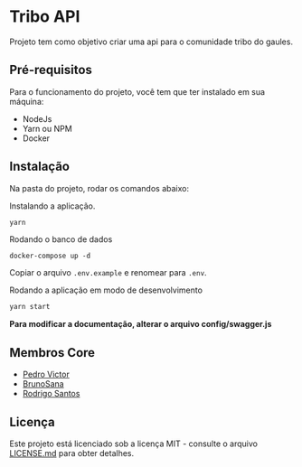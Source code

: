 # Tribo API

Projeto tem como objetivo criar uma api para o comunidade tribo do gaules.

## Pré-requisitos

Para o funcionamento do projeto, você tem que ter instalado em sua máquina:

- NodeJs
- Yarn ou NPM
- Docker

## Instalação

Na pasta do projeto, rodar os comandos abaixo:

Instalando a aplicação.

```js
yarn
```

Rodando o banco de dados

```
docker-compose up -d
```

Copiar o arquivo `.env.example` e renomear para `.env`.


Rodando a aplicação em modo de desenvolvimento

```js
yarn start
```

**Para modificar a documentação, alterar o arquivo config/swagger.js**

## Membros Core

- [Pedro Victor](https://github.com/stormsamurai1)
- [BrunoSana](https://github.com/brunosana)
- [Rodrigo Santos](https://github.com/SouzaRodrigo61)

## Licença

Este projeto está licenciado sob a licença MIT - consulte o arquivo [LICENSE.md](LICENSE.md) para obter detalhes.
